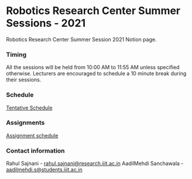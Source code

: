 # Robotics Research Center Summer Sessions - 2021

Robotics Research Center Summer Session 2021 Notion page. 

### Timing

All the sessions will be held from 10:00 AM to 11:55 AM unless specified otherwise. Lecturers are encouraged to schedule a 10 minute break during their sessions.

### Schedule

[Tentative Schedule](https://www.notion.so/eebb83b3b4be4fecb52db797dba6b30c)

### Assignments

[Assignment schedule](https://www.notion.so/959c6d139b8a42abb54bea6e7442b3f1)

### Contact information
Rahul Sajnani - [rahul.sajnani@research.iiit.ac.in](mailto:rahul.sajnani@research.iiit.ac.in)
AadilMehdi Sanchawala - [aadilmehdi.s@students.iiit.ac.in](mailto:aadilmehdi.s@students.iiit.ac.in)

